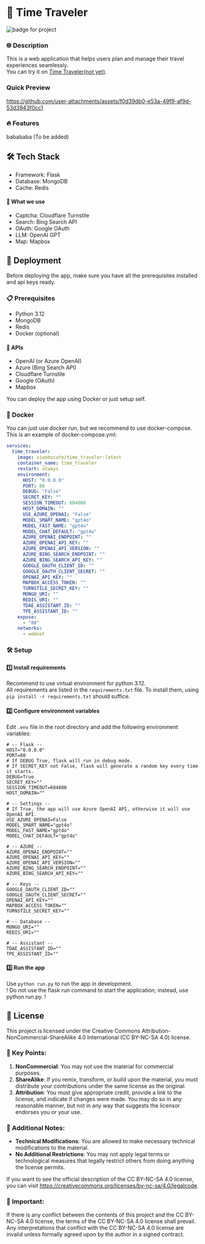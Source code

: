 # 🚀 Time Traveler

![badge for project](https://wakapi.xiaobo.app/api/badge/%e5%b0%8f%e6%b3%a2/interval:any/project:Time_Traveler?label=Wakapi)

### 🌐 Description

This is a web application that helps users plan and manage their travel experiences seamlessly.  
You can try it on [Time Traveler(not yet)](notyeet).

### Quick Preview


https://github.com/user-attachments/assets/f0d39db0-e53a-49f9-af9d-53d3943f0cc1


### 🔥 Features
babababa (To be added)

## 🛠 Tech Stack
* Framework: Flask
* Database: MongoDB
* Cache: Redis  
#### 📜 What we use
* Captcha: Cloudflare Turnstile  
* Search: Bing Search API
* OAuth: Google OAuth
* LLM: OpenAI GPT
* Map: Mapbox

## 🚀 Deployment

Before deploying the app, make sure you have all the prerequisites installed and api keys ready.

### 📋 Prerequisites
* Python 3.12
* MongoDB
* Redis
* Docker (optional)
#### 🔑 APIs
* OpenAI (or Azure OpenAI)
* Azure (Bing Search API)
* Cloudflare Turnstile
* Google (OAuth)
* Mapbox

You can deploy the app using Docker or just setup self.
### 🐳 Docker
You can just use docker run, but we recommend to use docker-compose.  
This is an example of docker-compose.yml:
```yaml
services:
  time_traveler:
    image: xiaobocute/time_traveler:latest
    container_name: time_traveler
    restart: always
    environment:
      HOST: "0.0.0.0"
      PORT: 80
      DEBUG: "False"
      SECRET_KEY: ""
      SESSION_TIMEOUT: 604800
      HOST_DOMAIN: ""
      USE_AZURE_OPENAI: "False"
      MODEL_SMART_NAME: "gpt4o"
      MODEL_FAST_NAME: "gpt4o"
      MODEL_CHAT_DEFAULT: "gpt4o"
      AZURE_OPENAI_ENDPOINT: ""
      AZURE_OPENAI_API_KEY: ""
      AZURE_OPENAI_API_VERSION: ""
      AZURE_BING_SEARCH_ENDPOINT: ""
      AZURE_BING_SEARCH_API_KEY: ""
      GOOGLE_OAUTH_CLIENT_ID: ""
      GOOGLE_OAUTH_CLIENT_SECRET: ""
      OPENAI_API_KEY: ""
      MAPBOX_ACCESS_TOKEN: ""
      TURNSTILE_SECRET_KEY: ""
      MONGO_URI: ""
      REDIS_URI: ""
      TDAE_ASSISTANT_ID: ""
      TPE_ASSISTANT_ID: ""
    expose:
      - "80"
    networks:
      - webnet
```

### 🛠 Setup
#### 1️⃣ Install requirements
Recommend to use virtual environment for python 3.12.  
All requirements are listed in the `requirements.txt` file. To install them, using `pip install -r requirements.txt` should suffice.
#### 2️⃣ Configure environment variables
Edit `.env` file in the root directory and add the following environment variables:
```
# -- Flask --
HOST="0.0.0.0"
PORT=80
# If DEBUG True, flask will run in debug mode.
# If SECRET_KEY not False, flask will generate a random key every time it starts.
DEBUG=True
SECRET_KEY=""
SESSION_TIMEOUT=604800
HOST_DOMAIN=""

# -- Settings --
# If True, the app will use Azure OpenAI API, otherwise it will use OpenAI API.
USE_AZURE_OPENAI=False
MODEL_SMART_NAME="gpt4o"
MODEL_FAST_NAME="gpt4o"
MODEL_CHAT_DEFAULT="gpt4o"

# -- AZURE --
AZURE_OPENAI_ENDPOINT=""
AZURE_OPENAI_API_KEY=""
AZURE_OPENAI_API_VERSION=""
AZURE_BING_SEARCH_ENDPOINT=""
AZURE_BING_SEARCH_API_KEY=""

# -- Keys --
GOOGLE_OAUTH_CLIENT_ID=""
GOOGLE_OAUTH_CLIENT_SECRET=""
OPENAI_API_KEY=""
MAPBOX_ACCESS_TOKEN=""
TURNSTILE_SECRET_KEY=""

# -- Database --
MONGO_URI=""
REDIS_URI=""

# -- Assistant --
TDAE_ASSISTANT_ID=""
TPE_ASSISTANT_ID=""
```

#### 3️⃣ Run the app
Use `python run.py` to run the app in development.  
! Do not use the flask run command to start the application; instead, use python run.py. !

## 📜 License

This project is licensed under the Creative Commons Attribution-NonCommercial-ShareAlike 4.0 International (CC BY-NC-SA 4.0) license. 

### 📌 Key Points:

1. **NonCommercial**: You may not use the material for commercial purposes.
2. **ShareAlike**: If you remix, transform, or build upon the material, you must distribute your contributions under the same license as the original.
3. **Attribution**: You must give appropriate credit, provide a link to the license, and indicate if changes were made. You may do so in any reasonable manner, but not in any way that suggests the licensor endorses you or your use.

### 📝 Additional Notes:

- **Technical Modifications**: You are allowed to make necessary technical modifications to the material.
- **No Additional Restrictions**: You may not apply legal terms or technological measures that legally restrict others from doing anything the license permits.
  
If you want to see the official description of the CC BY-NC-SA 4.0 license, you can visit https://creativecommons.org/licenses/by-nc-sa/4.0/legalcode.

### 🚨 Important:

If there is any conflict between the contents of this project and the CC BY-NC-SA 4.0 license, the terms of the CC BY-NC-SA 4.0 license shall prevail. Any interpretations that conflict with the CC BY-NC-SA 4.0 license are invalid unless formally agreed upon by the author in a signed contract.
